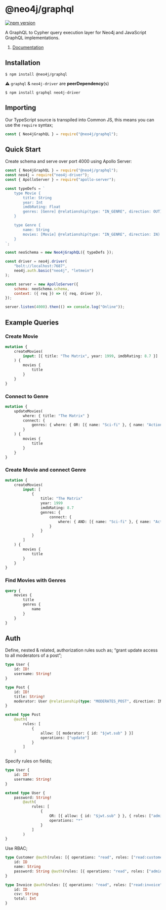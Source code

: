 # @neo4j/graphql

[![npm version](https://badge.fury.io/js/%40neo4j%2Fgraphql.svg)](https://badge.fury.io/js/%40neo4j%2Fgraphql)

A GraphQL to Cypher query execution layer for Neo4j and JavaScript GraphQL implementations.

1. [Documentation](https://github.com/neo4j/graphql)

## Installation

```
$ npm install @neo4j/graphql
```

⚠ `graphql` & `neo4j-driver` are **peerDependency**(s)

```
$ npm install graphql neo4j-driver
```

## Importing

Our TypeScript source is transpiled into Common JS, this means you can use the `require` syntax;

```js
const { Neo4jGraphQL } = require("@neo4j/graphql");
```

## Quick Start

Create schema and serve over port 4000 using Apollo Server:

```js
const { Neo4jGraphQL } = require("@neo4j/graphql");
const neo4j = require("neo4j-driver");
const { ApolloServer } = require("apollo-server");

const typeDefs = `
    type Movie {
        title: String
        year: Int
        imdbRating: Float
        genres: [Genre] @relationship(type: "IN_GENRE", direction: OUT)
    }

    type Genre {
        name: String
        movies: [Movie] @relationship(type: "IN_GENRE", direction: IN)
    }
`;

const neoSchema = new Neo4jGraphQL({ typeDefs });

const driver = neo4j.driver(
    "bolt://localhost:7687",
    neo4j.auth.basic("neo4j", "letmein")
);

const server = new ApolloServer({
    schema: neoSchema.schema,
    context: ({ req }) => ({ req, driver }),
});

server.listen(4000).then(() => console.log("Online"));
```

## Example Queries

### Create Movie

```graphql
mutation {
    createMovies(
        input: [{ title: "The Matrix", year: 1999, imdbRating: 8.7 }]
    ) {
        movies {
            title
        }
    }
}
```

### Connect to Genre

```graphql
mutation {
    updateMovies(
        where: { title: "The Matrix" }
        connect: {
            genres: { where: { OR: [{ name: "Sci-fi" }, { name: "Action" }] } }
        }
    ) {
        movies {
            title
        }
    }
}
```

### Create Movie and connect Genre

```graphql
mutation {
    createMovies(
        input: [
            {
                title: "The Matrix"
                year: 1999
                imdbRating: 8.7
                genres: {
                    connect: {
                        where: { AND: [{ name: "Sci-fi" }, { name: "Action" }] }
                    }
                }
            }
        ]
    ) {
        movies {
            title
        }
    }
}
```

### Find Movies with Genres

```graphql
query {
    movies {
        title
        genres {
            name
        }
    }
}
```

## Auth

Define, nested & related, authorization rules such as; “grant update access to all moderators of a post”;

```graphql
type User {
    id: ID!
    username: String!
}

type Post {
    id: ID!
    title: String!
    moderator: User @relationship(type: "MODERATES_POST", direction: IN)
}

extend type Post
    @auth(
        rules: [
            {
                allow: [{ moderator: { id: "$jwt.sub" } }]
                operations: ["update"]
            }
        ]
    )
```

Specify rules on fields;

```graphql
type User {
    id: ID!
    username: String!
}

extend type User {
    password: String!
        @auth(
            rules: [
                {
                    OR: [{ allow: { id: "$jwt.sub" } }, { roles: ["admin"] }]
                    operations: "*"
                }
            ]
        )
}
```

Use RBAC;

```graphql
type Customer @auth(rules: [{ operations: "read", roles: ["read:customer"] }]) {
    id: ID
    name: String
    password: String @auth(rules: [{ operations: "read", roles: ["admin"] }])
}

type Invoice @auth(rules: [{ operations: "read", roles: ["read:invoice"] }]) {
    id: ID
    csv: String
    total: Int
}
```
